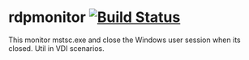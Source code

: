 rdpmonitor [![Build Status](https://ci.appveyor.com/api/projects/status/github/Tulpep/rdpmonitor)](https://ci.appveyor.com/project/tulpep/rdpmonitor)
==========

This monitor mstsc.exe and close the Windows user session when its closed. Util in VDI scenarios.
